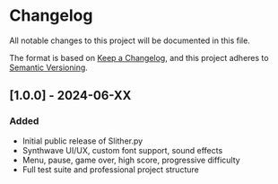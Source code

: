 # Changelog

All notable changes to this project will be documented in this file.

The format is based on [Keep a Changelog](https://keepachangelog.com/en/1.0.0/),
and this project adheres to [Semantic Versioning](https://semver.org/spec/v2.0.0.html).

## [1.0.0] - 2024-06-XX

### Added

- Initial public release of Slither.py
- Synthwave UI/UX, custom font support, sound effects
- Menu, pause, game over, high score, progressive difficulty
- Full test suite and professional project structure
